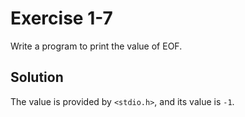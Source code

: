 # Exercise 1-7

Write a program to print the value of EOF.

## Solution

The value is provided by `<stdio.h>`, and its value is `-1`.
